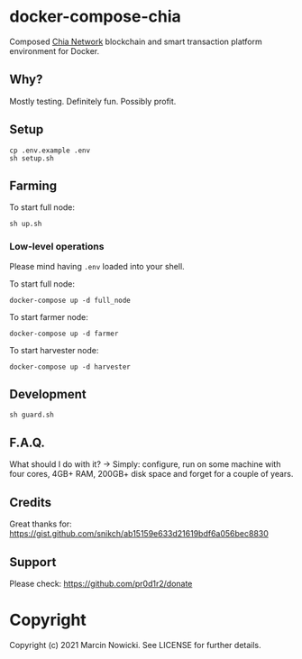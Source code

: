 # docker-compose-chia

Composed [Chia Network](https://www.chia.net) blockchain and smart transaction platform environment for Docker.

## Why?

Mostly testing. Definitely fun. Possibly profit.

## Setup

```
cp .env.example .env
sh setup.sh
```

## Farming

To start full node:

```
sh up.sh
```

### Low-level operations

Please mind having `.env` loaded into your shell.

To start full node:

```
docker-compose up -d full_node
```

To start farmer node:

```
docker-compose up -d farmer
```

To start harvester node:

```
docker-compose up -d harvester
```

## Development

```
sh guard.sh
```

## F.A.Q.

What should I do with it?
-> Simply: configure, run on some machine with four cores, 4GB+ RAM, 200GB+ disk space and forget for a couple of years.

## Credits

Great thanks for: https://gist.github.com/snikch/ab15159e633d21619bdf6a056bec8830

## Support

Please check: https://github.com/pr0d1r2/donate

# Copyright

Copyright (c) 2021 Marcin Nowicki. See LICENSE for further details.
